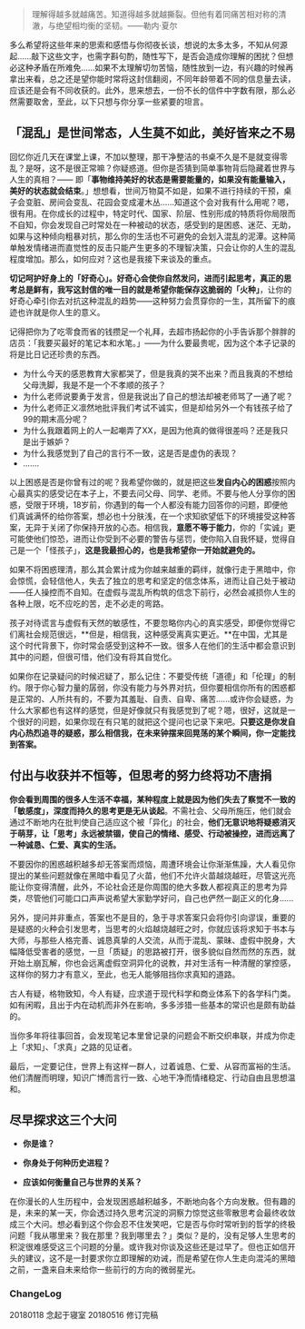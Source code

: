 > 理解得越多就越痛苦。知道得越多就越撕裂。但他有着同痛苦相对称的清澈，与绝望相均衡的坚韧。——勒内·夏尔

多么希望将这些年来的思索和感悟与你彻夜长谈，想说的太多太多，不知从何源起......敲下这些文字，也需字斟句酌，随性写下，是否会造成你理解的困扰？但想必这种矛盾在所难免......如果不太理解切勿苦恼，随性放到一边，有兴趣的时候再拿出来看，总之还是望你能时常将这封信翻阅，不同年龄带着不同的信息量去读，应该还是会有不同收获的。此外，思来想去，一份不长的信件中字数有限，那么必然需要取舍，至此，以下只想与你分享一些紧要的坦言。

## 「混乱」是世间常态，人生莫不如此，美好皆来之不易

回忆你近几天在课堂上课，不加以整理，那干净整洁的书桌不久是不是就变得零乱？是呀，这不是很正常嘛？你疑惑道。但你是否猜到简单事物背后隐藏着世界与人生的真相？—— 即「**事物维持美好的状态是需要能量的，如果没有能量输入，美好的状态就会结束**。」想想看，世间万物莫不如是，如果不进行持续的干预，桌子会变脏、房间会变乱、花园会变成灌木丛......知道这个会对我有什么用呢？嗯，很有用。在你成长的过程中，特定时代、国家、阶层、性别形成的特质将你局限而不自知，你会发现自己时常处在一种被动的状态，感受到的是困惑、迷茫、无助，如果与这种倾向粗暴对抗，那么你的生活也不可避免的会划入混乱的泥潭。这种简单触发情绪进而直觉性的反击只能产生更多的不理智决策，只会让你的人生的混乱程度增加。那么，如何应对？这也是我接下来谈及的重点。

**切记呵护好身上的「好奇心」。好奇心会使你自然发问，进而引起思考，真正的思考总是鲜有，我写这封信的唯一目的就是希望你能保存这脆弱的「火种」**，让你的好奇心牵引你去对抗这种混乱的趋势——这种努力会贯穿你的一生，其所留下的痕迹也许就是你人生的意义。

记得把你为了吃零食而省的钱攒足一个礼拜，去超市扬起你的小手告诉那个胖胖的店员：「我要买最好的笔记本和水笔。」——为什么要最贵呢，因为这个本子记录的将是比日记还珍贵的东西。

- 为什么今天的感恩教育大家都哭了，但是我真的哭不出来？而且我真的不想给父母洗脚，我是不是一个不孝顺的孩子？
- 为什么老师说要勇于发言，但是我说出了自己的想法却被老师骂了一通了呢？
- 为什么老师正义凛然地批评我们考试不诚实，但是却给另外一个有钱孩子给了99的期末高分呢？
- 为什么我跟着网上的人一起嘲弄了XX，是因为他真的做得很差吗？还是我只是出于嫉妒？
- 为什么我感觉到了自己的言行不一致，这是否是虚伪的表现？
- .......

以上困惑是否是你曾有过的呢？我希望你做的，就是把这些**发自内心的困惑**按照内心最真实的感受记在本子上，不要去问父母、同学、老师。不要与他人分享你的困惑，受限于环境，18岁前，你遇到的每一个人都没有能力回答你的问题，即便他们真诚满怀的给你答案，想必也十分肤浅，在一个求知欲望低下的环境接受这种答案，无异于关闭了你保持开放的心态。相信我，**意愿不等于能力**，你的「实诚」更可能使他们惊恐，进而让你受到不必要的警告与惩罚，使你陷入自我怀疑，觉得自己是一个「怪孩子」，**这是我最担心的，也是我希望你一开始就避免的。**

如果不将困惑理清，那么其会累计成为你越来越重的羁绊，就像行走于黑暗中，你会惊慌，会轻信他人，失去了独立的思考和坚定的信念体系，进而让自己处于被动——任人操控而不自知。在虚假与混乱所构筑的信念下前行，必然会减损你人生的各种上限，吃不应吃的苦，走不必走的弯路。

孩子对待谎言与虚假有天然的敏感性，不要忽略你内心的真实感受，即便你觉得它们离社会规范很远，**但是，相信我，这种感受离真实更近。**在中国，尤其是这个时代背景下，你时常会感受到这种不一致。很多人在他们的生活中都会意识到其中的问题，但很可惜，他们没有将其自觉化。

如果你在记录疑问的时候迟疑了，那么记住：不要受传统「道德」和「伦理」的制约。限于你心智力量的孱弱，你没有能力与外界对抗，但你要相信你所有的困惑都是正常的、人所共有的，不要为其羞耻、自责、自卑、痛苦......或许你会疑惑，为什么大家都也有这样的感觉，但是好像就只有我感觉到了呢？嗯，很好，这就是一个很好的问题，如果你现在有只笔的就把这个提问也记录下来吧。**只要这是你发自内心热烈追寻的疑惑，那么相信我，在未来钟摆来回晃荡的某个瞬间，你一定能找到答案。**

## 付出与收获并不恒等，但思考的努力终将功不唐捐

**你会看到周围的很多人生活不幸福，某种程度上就是因为他们失去了察觉不一致的「敏感度」，深度而持久的思考更是无从谈起**。不需社会、父母所施压，他们就会通过不断地内在批判使自己适应这个被「异化」的社会，**他们无意识地将疑惑消灭于萌芽，让「思考」永远被禁锢，使自己的情绪、感受、行动被操控，进而远离了一种诚恳、仁爱、真实的生活。**

不要因你的困惑越积越多却无答案而烦恼，周遭环境会让你渐渐焦躁，大人看见你提出的某些问题就像在黑暗中看见了火苗，他们不允许火苗越烧越旺，尽管这光亮能让你变得清醒，此外，不论社会还是你周围的绝大多数人都视真正的思考为异类，尽管他们可能口口声声说希望大家勤学好问，自己也俨然一副正义的化身......

另外，提问并非重点，答案也不是目的，急于寻求答案只会将你引向谬误，重要的是疑惑的火种会引发思考，当思考的火焰越烧越旺之时，你就应该将求知于书本与大师，与那些人格完善、诚恳真挚的人交流，从而于混乱、蒙昧、虚假中脱身，大幅降低受害者的感觉，一旦「质疑」的思路被打开，很多貌似自然而然的东西，就开始土崩瓦解，你也会远离虚假空洞异化的说教，并对生活有一种清醒的掌控感，这样你的努力才有意义，至此，也无人能够阻挡你求真知的道路。

古人有疑，格物致知，今人有疑，应求道于现代科学和商业体系下的各学科门类。如有闲暇，且出于内在动机而非外在影响，多多涉猎一些基本的常识也是颇有助益的。

当你多年将往事回首，会发现笔记本里曾记录的问题会不断交织串联，并成为你走上「求知」、「求真」之路的见证者。

最后，一定要记住，世界上有这样一群人，过着诚恳、仁爱、从容而富裕的生活。他们清醒而明理，知识广博而言行一致、心地干净而情绪稳定、行动自由且思想温和。

## 尽早探求这三个大问

- **你是谁？**

- **你身处于何种历史进程？**

- **应该如何衡量自己与世界的关系？**

在你漫长的人生历程中，会发现困惑越积越多，不断地向各个方向发散。但有趣的是，未来的某一天，你会透过持久思考沉淀的洞察力惊觉这些零散思考会最终收敛成三个大问。想必看到这个你会忍不住发笑吧，它是否与你时常听到的哲学的终极问题「我从哪里来？我在那里？我到哪里去？」类似？是的，没有足够人生思考的积淀很难感受这三个问题的分量。或许我对你谈及这些还是过早了。但也正如信开头的建议，这不是一封要求你立即理解的劝诫，而是希望在你人生走向混沌的黑暗之前，一盏来自未来给你一些前行的方向的微弱星光。

### ChangeLog

20180118 念起于寝室
20180516 修订完稿
